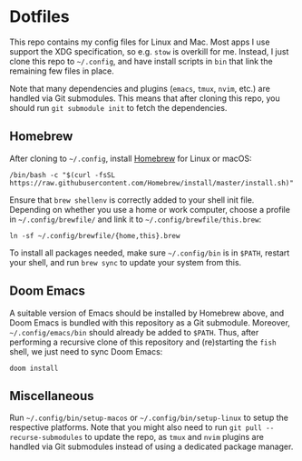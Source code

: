 # Dotfiles
This repo contains my config files for Linux and Mac. Most apps I
use support the XDG specification, so e.g. `stow` is overkill for
me. Instead, I just clone this repo to `~/.config`, and have install
scripts in `bin` that link the remaining few files in place.

Note that many dependencies and plugins (`emacs`, `tmux`, `nvim`, etc.)
are handled via Git submodules. This means that after cloning this repo,
you should run `git submodule init` to fetch the dependencies.

## Homebrew
After cloning to `~/.config`, install [Homebrew][2] for Linux or macOS:

    /bin/bash -c "$(curl -fsSL https://raw.githubusercontent.com/Homebrew/install/master/install.sh)"

Ensure that `brew shellenv` is correctly added to your shell init file.
Depending on whether you use a home or work computer, choose a profile
in `~/.config/brewfile/` and link it to `~/.config/brewfile/this.brew`:

    ln -sf ~/.config/brewfile/{home,this}.brew

To install all packages needed, make sure `~/.config/bin` is in `$PATH`,
restart your shell, and run `brew sync` to update your system from this.

## Doom Emacs
A suitable version of Emacs should be installed by Homebrew above,
and Doom Emacs is bundled with this repository as a Git submodule.
Moreover, `~/.config/emacs/bin` should already be added to `$PATH`.
Thus, after performing a recursive clone of this repository and
(re)starting the `fish` shell, we just need to sync Doom Emacs:

    doom install

## Miscellaneous
Run `~/.config/bin/setup-macos` or `~/.config/bin/setup-linux`
to setup the respective platforms. Note that you might also
need to run `git pull --recurse-submodules` to update the
repo, as `tmux` and `nvim` plugins are handled via Git
submodules instead of using a dedicated package manager.

[1]: https://github.com/jabirali?tab=repositories&type=source
[2]: https://brew.sh/
